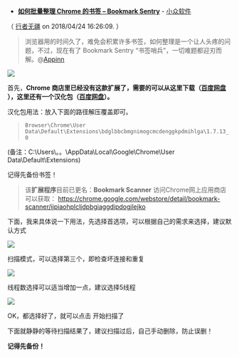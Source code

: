 
- **[如何批量整理 Chrome 的书签 – Bookmark Sentry](https://www.appinn.com/bookmark-sentry-for-chrome/)** - [小众软件](https://www.appinn.com/)

（ [行者无疆](https://www.appinn.com/author/zhymster/) on 2018/04/24 16:26:09. ）


> 浏览器用的时间久了，难免会积累许多书签，如何整理是一个让人头疼的问题，不过，现在有了 Bookmark Sentry “书签哨兵”，一切难题都迎刃而解。@[Appinn](https://www.appinn.com/)

<img src="https://img3.appinn.com/images/201804/26491-2aa28742ff2900c2.png?raw=true"/>

首先，**Chrome 商店里已经没有这款扩展了，需要的可以从这里下载（[百度网盘](https://pan.baidu.com/s/1gfInGFh) ），这里还有一个汉化包（[百度网盘](https://pan.baidu.com/s/1cc0zeu)）。**

汉化包用法：放入下面的路径解压覆盖即可。

> ```Browser\Chrome\User Data\Default\Extensions\bdglbbcbmgnimogcmcdenggkpdmihlga\1.7.13_0 ```

(备注：C:\Users\。。\AppData\Local\Google\Chrome\User Data\Default\Extensions)

记得先备份书签！

> 该**扩展程序**目前已更名：**Bookmark Scanner**
> 访问Chrome网上应用商店可以获取：
>  https://chrome.google.com/webstore/detail/bookmark-scanner/ijpiaohplcljdpbgiaggdipdogjlejko

下面，我来具体说一下用法，先选择首选项，可以根据自己的需求来选择，建议默认方式

<img src="https://img3.appinn.com/images/201804/26491-f82f3b23dd68baab.png?raw=true"/>

扫描模式，可以选择第三个，即检查坏连接和重复

<img src="https://img3.appinn.com/images/201804/26491-5d0de2c72d1c25b1.png?raw=true"/>

线程数选择可以适当增加一点，建议选择5线程

<img src="https://img3.appinn.com/images/201804/26491-81541c70ffe25375.png?raw=true"/>

OK，都选择好了，就可以点击 开始扫描了

下面就静静的等待扫描结果了，建议扫描过后，自己手动删除，防止误删！

**记得先备份！**
